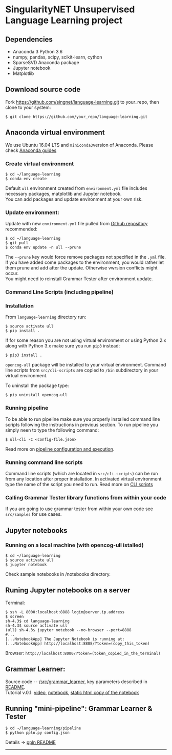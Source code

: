 # SingularityNET Unsupervised Language Learning project

## Dependencies
* Anaconda 3 Python 3.6
* numpy, pandas, scipy, scikit-learn, cython
* SparseSVD Anaconda package
* Jupyter notebook
* Matplotlib

## Download source code  
Fork https://github.com/singnet/language-learning.git to your_repo,
then clone to your system:
```
$ git clone https://github.com/your_repo/language-learning.git
```

## Anaconda virtual environment

We use Ubuntu 16.04 LTS and `miniconda3`version of Anaconda. Please check [Anaconda guides](https://conda.io/docs/user-guide/install/linux.html)

### Create virtual environment
```
$ cd ~/language-learning
$ conda env create
```

Default `ull` environment created from `environment.yml` file 
includes necessary packages, matplotlib and Jupyter notebook.  
You can add packages and update environment at your own risk.  

### Update environment:
Update with new `environment.yml` file pulled from 
[Github repository](https://github.com/singnet/language-learning) recommended:
```
$ cd ~/language-learning
$ git pull
$ conda env update -n ull --prune
```
The `--prune` key would force remove packages not specified in the `.yml` file.
If you have added come packages to the environment, you would rather let them prune and add after the update. Otherwise vwrsion conflicts might occur.  
You might need to reinstall Grammar Tester after environment update.

### Command Line Scripts (including pipeline)

### Installation

From `language-learning` directory run:

```
$ source activate ull
$ pip install .
```
If for some reason you are not using virtual environment or using Python 2.x along with Python 3.x make sure you
run `pip3` instead:
```
$ pip3 install .
```

`opencog-ull` package will be installed to your virtual environment.
Command line scripts from `src/cli-scripts` are copied to `/bin` subdirectory in your virtual environment.

To uninstall the package type:
```
$ pip uninstall opencog-ull
```

### Running pipeline
To be able to run pipeline make sure you properly installed command line scripts following the instructions in previous
section. To run pipeline you simply neen to type the following command:
```
$ ull-cli -C <config-file.json>
```
Read more on [pipeline configuration and execution](https://github.com/singnet/language-learning/blob/master/pipeline.md).

### Running command line scripts

Command line scripts (which are located in `src/cli-scripts`) can be run from any location after proper installation. 
In activated virtual environment type the name of the script you need to run. 
Read more on [CLI scripts](https://github.com/singnet/language-learning/blob/master/cli-scripts.md)

### Calling Grammar Tester library functions from within your code

If you are going to use grammar tester from within your own code see `src/samples` for use cases.


## Jupyter notebooks

### Running on a local machine (with opencog-ull istalled)
```
$ cd ~/language-learning
$ source activate ull
$ jupyter notebook
```
Check sample notebooks in /notebooks directory.

## Runing Jupyter notebooks on a server  

Terminal:  
```
$ ssh -L 8000:localhost:8888 login@server.ip.address  
$ screen  
sh-4.3$ cd language-learning  
sh-4.3$ source activate ull  
(ull) sh-4.3$ jupyter notebook --no-browser --port=8888
#...
[...NotebookApp] The Jupyter Notebook is running at:
[...NotebookApp] http://localhost:8888/?token=(copy_this_token)  
```
Browser: `http://localhost:8000/?token=(token_copied_in_the_terminal)`  

## Grammar Learner:

Source code -- [/src/grammar_learner](https://github.com/singnet/language-learning/tree/master/src/grammar_learner), 
key parameters described in [README](https://github.com/singnet/language-learning/blob/master/src/grammar_learner/README.md).   
Tutorial v.0.1: [video](https://singularitynet.zoom.us/recording/play/k9detja9ZtZif4RrHzIgsiA7FwjFyGRPkV9zNamanliVYLh6Rq0zGTRh8nbS8xsI?continueMode=true), 
[notebook](https://github.com/singnet/language-learning/blob/master/notebooks/Grammar_Learner_Tutorial_01_2019-02-22_.ipynb), 
[static html copy of the notebook](http://langlearn.singularitynet.io/data/clustering_2019/html/Grammar_Learner_Tutorial_01_2019-02-22.html) 

## Running "mini-pipeline": Grammar Learner & Tester
```
$ cd ~/language-learning/pipeline
$ python ppln.py config.json
```
Details ⇒ [ppln README](https://github.com/singnet/language-learning/tree/master/pipeline)

---
